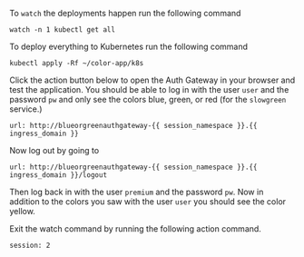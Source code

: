 To `watch` the deployments happen run the following command

```execute-2
watch -n 1 kubectl get all
```

To deploy everything to Kubernetes run the following command

```execute-1
kubectl apply -Rf ~/color-app/k8s
```

Click the action button below to open the Auth Gateway in your browser and test the application.
You should be able to log in with the user `user` and the password `pw` and only see the colors blue, green, or red (for the `slowgreen` service.)

```dashboard:open-url
url: http://blueorgreenauthgateway-{{ session_namespace }}.{{ ingress_domain }}
```

Now log out by going to

```dashboard:open-url
url: http://blueorgreenauthgateway-{{ session_namespace }}.{{ ingress_domain }}/logout
```

Then log back in with the user `premium` and the password `pw`.
Now in addition to the colors you saw with the user `user` you
should see the color yellow.

Exit the watch command by running the following action command.

```terminal:interrupt
session: 2
```
